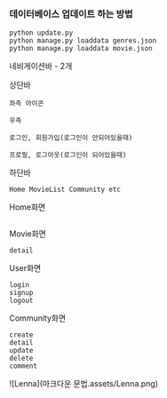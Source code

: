 ### 데이터베이스 업데이트 하는 방법

```
python update.py
python manage.py loaddata genres.json
python manage.py loaddata movie.json
```



네비게이션바 - 2개

상단바

```
좌측 아이콘

우측

로그인, 회원가입(로그인이 안되어있을때)

프로필, 로그아웃(로그인이 되어있을때)
```

하단바

```
Home MovieList Community etc
```



Home화면

```
```

Movie화면

```
detail
```





User화면

```
login
signup
logout
```



Community화면

```
create
detail
update
delete
comment
```

![Lenna](마크다운 문법.assets/Lenna.png)